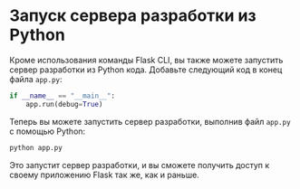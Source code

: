 # Запуск сервера разработки из Python

Кроме использования команды Flask CLI, вы также можете запустить сервер разработки из Python кода. Добавьте следующий код в конец файла `app.py`:

```python
if __name__ == "__main__":
    app.run(debug=True)
```

Теперь вы можете запустить сервер разработки, выполнив файл `app.py` с помощью Python:

```bash
python app.py
```

Это запустит сервер разработки, и вы сможете получить доступ к своему приложению Flask так же, как и раньше.
